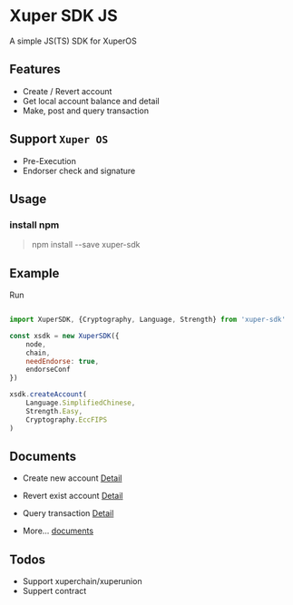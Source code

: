 # Xuper SDK JS 

A simple JS(TS) SDK for XuperOS

## Features

- Create / Revert account
- Get local account balance and detail
- Make, post and query transaction

## Support `Xuper OS`

- Pre-Execution
- Endorser check and signature

## Usage

### install npm

> npm install --save xuper-sdk

## Example

Run
```javascript

import XuperSDK, {Cryptography, Language, Strength} from 'xuper-sdk'

const xsdk = new XuperSDK({
    node,
    chain,
    needEndorse: true,
    endorseConf
})

xsdk.createAccount(
    Language.SimplifiedChinese,
    Strength.Easy,
    Cryptography.EccFIPS
)

```

## Documents

- Create new account [Detail](./docs/classes/xupersdk.html#createaccount)

- Revert exist account [Detail](./docs/classes/xupersdk.html#revertaccount)
    
- Query transaction [Detail](./docs/classes/xupersdk.html#querytransaction)

- More... [documents](./docs)

## Todos

- Support xuperchain/xuperunion
- Suppert contract
